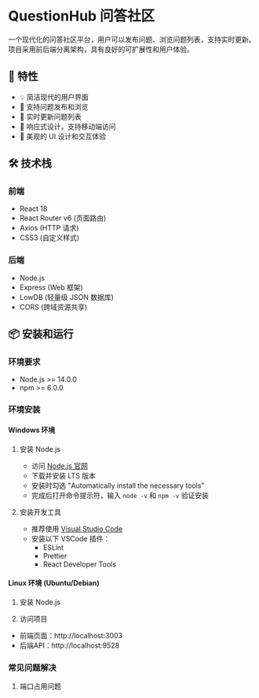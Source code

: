 # QuestionHub 问答社区

一个现代化的问答社区平台，用户可以发布问题、浏览问题列表，支持实时更新。项目采用前后端分离架构，具有良好的可扩展性和用户体验。

## 🚀 特性

- 💡 简洁现代的用户界面
- 📝 支持问题发布和浏览
- 🔄 实时更新问题列表
- 📱 响应式设计，支持移动端访问
- 🎨 美观的 UI 设计和交互体验

## 🛠️ 技术栈

### 前端
- React 18
- React Router v6 (页面路由)
- Axios (HTTP 请求)
- CSS3 (自定义样式)

### 后端
- Node.js
- Express (Web 框架)
- LowDB (轻量级 JSON 数据库)
- CORS (跨域资源共享)

## 📦 安装和运行

### 环境要求
- Node.js >= 14.0.0
- npm >= 6.0.0

### 环境安装

#### Windows 环境

1. 安装 Node.js
   - 访问 [Node.js 官网](https://nodejs.org/)
   - 下载并安装 LTS 版本
   - 安装时勾选 "Automatically install the necessary tools"
   - 完成后打开命令提示符，输入 `node -v` 和 `npm -v` 验证安装

2. 安装开发工具
   - 推荐使用 [Visual Studio Code](https://code.visualstudio.com/)
   - 安装以下 VSCode 插件：
     - ESLint
     - Prettier
     - React Developer Tools

#### Linux 环境 (Ubuntu/Debian)

1. 安装 Node.js 

5. 访问项目
- 前端页面：http://localhost:3003
- 后端API：http://localhost:9528

### 常见问题解决

1. 端口占用问题 